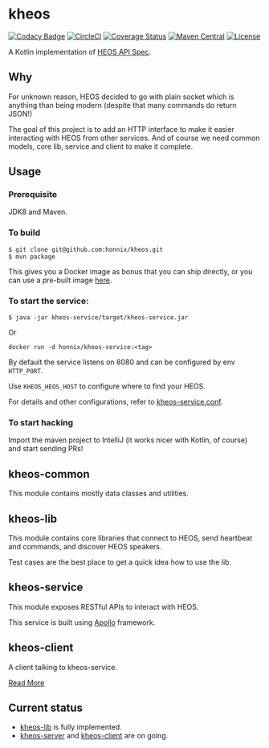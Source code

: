 # kheos

[![Codacy Badge](https://api.codacy.com/project/badge/Grade/ad23a2e5b98945b9979fce95f5fa435f)](https://www.codacy.com/app/hxliang1982/kheos?utm_source=github.com&utm_medium=referral&utm_content=honnix/kheos&utm_campaign=badger)
[![CircleCI](https://circleci.com/gh/honnix/kheos/tree/master.svg?style=shield)](https://circleci.com/gh/honnix/kheos)
[![Coverage Status](https://codecov.io/gh/honnix/kheos/branch/master/graph/badge.svg)](https://codecov.io/gh/honnix/kheos)
[![Maven Central](https://img.shields.io/maven-central/v/io.honnix/kheos.svg)](https://search.maven.org/#search%7Cga%7C1%7Cg%3A%22io.honnix%22%20kheos)
[![License](https://img.shields.io/github/license/honnix/kheos.svg)](LICENSE)

A Kotlin implementation of [HEOS API Spec].

## Why

For unknown reason, HEOS decided to go with plain socket which is anything than
being modern (despite that many commands do return JSON!)

The goal of this project is to add an HTTP interface to make it easier interacting
with HEOS from other services. And of course we need common models, core lib, service
and client to make it complete.

## Usage

### Prerequisite

JDK8 and Maven.

### To build

```
$ git clone git@github.com:honnix/kheos.git
$ mvn package
```

This gives you a Docker image as bonus that you can ship directly, or you can use a pre-built
image [here](https://hub.docker.com/r/honnix/kheos-service/tags/).

### To start the service:

```
$ java -jar kheos-service/target/kheos-service.jar
```

Or

```
docker run -d honnix/kheos-service:<tag>
```

By default the service listens on 8080 and can be configured by env `HTTP_PORT`.

Use `KHEOS_HEOS_HOST` to configure where to find your HEOS.

For details and other configurations, refer to [kheos-service.conf](kheos-service/src/main/resources/kheos-service.conf).

### To start hacking

Import the maven project to IntelliJ (it works nicer with Kotlin, of course) and start sending PRs!

## kheos-common

This module contains mostly data classes and utilities.

## kheos-lib

This module contains core libraries that connect to HEOS, send heartbeat and commands,
and discover HEOS speakers.

Test cases are the best place to get a quick idea how to use the lib.

## kheos-service

This module exposes RESTful APIs to interact with HEOS.

This service is built using [Apollo] framework.

## kheos-client

A client talking to kheos-service.

[Read More](kheos-client/README.md)

## Current status

* [kheos-lib](kheos-lib) is fully implemented.
* [kheos-server](kheos-server) and [kheos-client](kheos-client) are on going.

[HEOS API Spec]: http://www2.aerne.com/Public/dok-sw.nsf/0c6187bc750a16fcc1256e3c005a9740/9193bea412104506c1257dbd00298c78/$FILE/HEOS_CLI_ProtocolSpecification-Verion-1.3.pdf
[Apollo]: https://github.com/spotify/apollo
